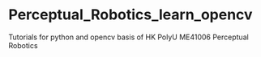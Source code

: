 # Perceptual_Robotics_learn_opencv
Tutorials for python and opencv basis of HK PolyU ME41006 Perceptual Robotics
